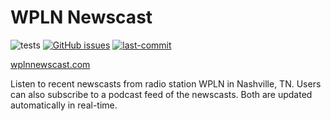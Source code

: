 # WPLN Newscast

![tests](https://github.com/weddleben/wplnnewscast/actions/workflows/python-app.yml/badge.svg)
[![GitHub issues](https://img.shields.io/github/issues/weddleben/wplnnewscast.png)](https://github.com/weddleben/wplnnewscast/issues)
[![last-commit](https://img.shields.io/github/last-commit/weddleben/wplnnewscast)](https://github.com/weddleben/wplnnewscast/commits/master)


[wplnnewscast.com](https://wplnnewscast.com/)

Listen to recent newscasts from radio station WPLN in Nashville, TN. Users can also subscribe to a podcast feed of the newscasts. Both are updated automatically in real-time.